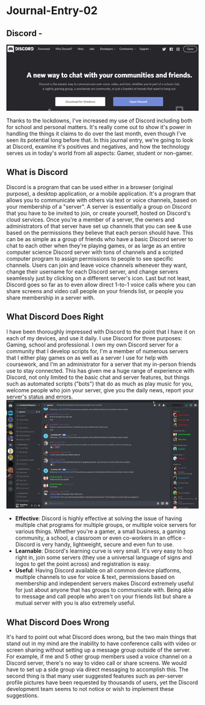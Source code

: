 # Journal-Entry-02

## Discord - 
 ![Discord Homepage](/assets/discord01.png)

Thanks to the lockdowns, I've increased my use of Discord including both for school and personal matters. It's really come out to show it's power in handling the things it claims to do over the last month, even though I've seen its potential long before that. In this journal entry, we're going to look at Discord, examine it's positives and negatives, and how the technology serves us in today's world from all aspects: Gamer, student or non-gamer.

## What is Discord
Discord is a program that can be used either in a browser (original purpose), a desktop application, or a mobile application. It's a program that allows you to communicate with others via text or voice channels, based on your membership of a "server". A server is essentially a group on Discord that you have to be invited to join, or create yourself, hosted on Discord's cloud services. Once you're a member of a server, the owners and administrators of that server have set up channels that you can see & use based on the permissions they believe that each person should have. This can be as simple as a group of friends who have a basic Discord server to chat to each other when they're playing games, or as large as an entire computer science Discord server with tons of channels and a scripted computer program to assign permissions to people to see specific channels. Users can join and leave voice channels whenever they want, change their username for each Discord server, and change servers seamlessly just by clicking on a different server's icon. Last but not least, Discord goes so far as to even allow direct 1-to-1 voice calls where you can share screens and video call people on your friends list, or people you share membership in a server with.

## What Discord Does Right
I have been thoroughly impressed with Discord to the point that I have it on each of my devices, and use it daily. I use Discord for three purposes: Gaming, school and professional. I own my own Discord server for a community that I develop scripts for, I'm a member of numerous servers that I either play games on as well as a server I use for help with coursework, and I'm an administrator for a server that my in-person friends use to stay connected. This has given me a huge range of experience with Discord, not only limited to the basic chat and server features, but things such as automated scripts ("bots") that do as much as play music for you, welcome people who join your server, give you the daily news, report your server's status and errors.
 ![Discord Example](/assets/discord02.png)

* **Effective**: Discord is highly effective at solving the issue of having multiple chat programs for multiple groups, or multiple voice servers for various things. Whether you're a gamer, a small business, a gaming community, a school, a classroom or even co-workers in an office - Discord is very handy, lightweight, secure and even fun to use.
* **Learnable**: Discord's learning curve is very small. It's very easy to hop right in, join some servers (they use a universal language of signs and logos to get the point across) and registration is easy.
* **Useful**: Having Discord available on all common device platforms, multiple channels to use for voice & text, permissions based on membership and independent servers makes Discord extremely useful for just about anyone that has groups to communicate with. Being able to message and call people who aren't on your friends list but share a mutual server with you is also extremely useful.

## What Discord Does Wrong
It's hard to point out what Discord does wrong, but the two main things that stand out in my mind are the inability to have conference calls with video or screen sharing without setting up a message group outside of the server. For example, if me and 5 other group members used a voice channel on a Discord server, there's no way to video call or share screens. We would have to set up a side group via direct messaging to accomplish this. The second thing is that many user suggested features such as per-server profile pictures have been requested by thousands of users, yet the Discord development team seems to not notice or wish to implement these suggestions.
